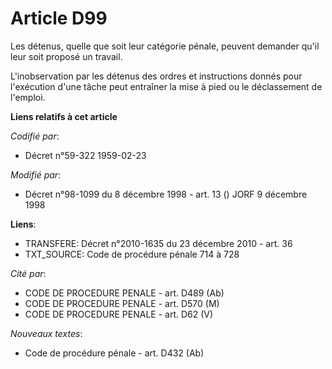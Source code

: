 # Article D99

Les détenus, quelle que soit leur catégorie pénale, peuvent demander qu'il leur soit proposé un travail.

L'inobservation par les détenus des ordres et instructions donnés pour l'exécution d'une tâche peut entraîner la mise à pied
ou le déclassement de l'emploi.

**Liens relatifs à cet article**

_Codifié par_:

  - Décret n°59-322 1959-02-23

_Modifié par_:

  - Décret n°98-1099 du 8 décembre 1998 - art. 13 () JORF 9 décembre 1998

**Liens**:

  - TRANSFERE: Décret n°2010-1635 du 23 décembre 2010 - art. 36
  - TXT_SOURCE: Code de procédure pénale 714 à 728

_Cité par_:

  - CODE DE PROCEDURE PENALE - art. D489 (Ab)
  - CODE DE PROCEDURE PENALE - art. D570 (M)
  - CODE DE PROCEDURE PENALE - art. D62 (V)

_Nouveaux textes_:

  - Code de procédure pénale - art. D432 (Ab)

